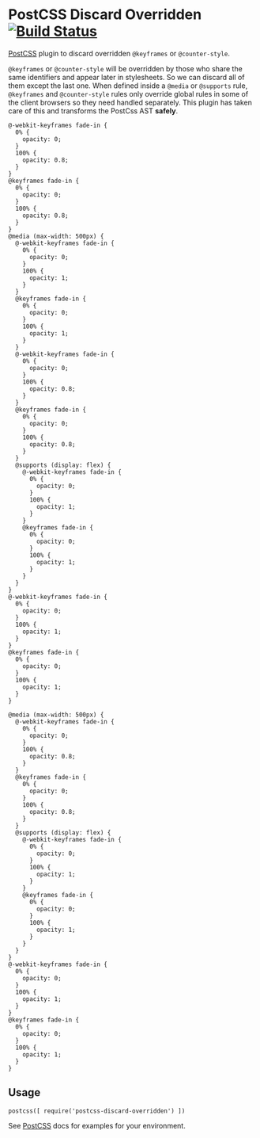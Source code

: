 <h1 id="postcss-discard-overridden-%21build-statusci-imgci">PostCSS Discard Overridden <a href="https://travis-ci.org/Justineo/postcss-discard-overridden"><img src="https://travis-ci.org/Justineo/postcss-discard-overridden.svg" alt="Build Status" /></a></h1>

<p><a href="https://github.com/postcss/postcss">PostCSS</a> plugin to discard overridden <code>@keyframes</code> or <code>@counter-style</code>.</p>

<p><code>@keyframes</code> or <code>@counter-style</code> will be overridden by those who share the same identifiers and appear later in stylesheets. So we can discard all of them except the last one. When defined inside a <code>@media</code> or <code>@supports</code> rule, <code>@keyframes</code> and <code>@counter-style</code> rules only override global rules in some of the client browsers so they need handled separately. This plugin has taken care of this and transforms the PostCss AST <strong>safely</strong>.</p>

<pre><code class="css">@-webkit-keyframes fade-in {
  0% {
    opacity: 0;
  }
  100% {
    opacity: 0.8;
  }
}
@keyframes fade-in {
  0% {
    opacity: 0;
  }
  100% {
    opacity: 0.8;
  }
}
@media (max-width: 500px) {
  @-webkit-keyframes fade-in {
    0% {
      opacity: 0;
    }
    100% {
      opacity: 1;
    }
  }
  @keyframes fade-in {
    0% {
      opacity: 0;
    }
    100% {
      opacity: 1;
    }
  }
  @-webkit-keyframes fade-in {
    0% {
      opacity: 0;
    }
    100% {
      opacity: 0.8;
    }
  }
  @keyframes fade-in {
    0% {
      opacity: 0;
    }
    100% {
      opacity: 0.8;
    }
  }
  @supports (display: flex) {
    @-webkit-keyframes fade-in {
      0% {
        opacity: 0;
      }
      100% {
        opacity: 1;
      }
    }
    @keyframes fade-in {
      0% {
        opacity: 0;
      }
      100% {
        opacity: 1;
      }
    }
  }
}
@-webkit-keyframes fade-in {
  0% {
    opacity: 0;
  }
  100% {
    opacity: 1;
  }
}
@keyframes fade-in {
  0% {
    opacity: 0;
  }
  100% {
    opacity: 1;
  }
}
</code></pre>

<pre><code class="css">@media (max-width: 500px) {
  @-webkit-keyframes fade-in {
    0% {
      opacity: 0;
    }
    100% {
      opacity: 0.8;
    }
  }
  @keyframes fade-in {
    0% {
      opacity: 0;
    }
    100% {
      opacity: 0.8;
    }
  }
  @supports (display: flex) {
    @-webkit-keyframes fade-in {
      0% {
        opacity: 0;
      }
      100% {
        opacity: 1;
      }
    }
    @keyframes fade-in {
      0% {
        opacity: 0;
      }
      100% {
        opacity: 1;
      }
    }
  }
}
@-webkit-keyframes fade-in {
  0% {
    opacity: 0;
  }
  100% {
    opacity: 1;
  }
}
@keyframes fade-in {
  0% {
    opacity: 0;
  }
  100% {
    opacity: 1;
  }
}
</code></pre>

<h2 id="usage">Usage</h2>

<pre><code class="js">postcss([ require('postcss-discard-overridden') ])
</code></pre>

<p>See <a href="https://github.com/postcss/postcss">PostCSS</a> docs for examples for your environment.</p>
